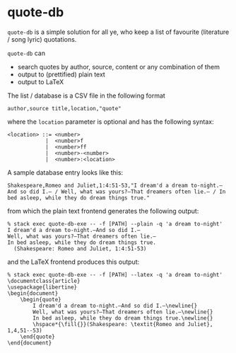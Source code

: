 # quote-db

`quote-db` is a simple solution for all ye, who keep a list of favourite
(literature / song lyric) quotations.

`quote-db` can
* search quotes by author, source, content or any combination of them
* output to (prettified) plain text
* output to LaTeX

The list / database is a CSV file in the following format

```csv
author,source title,location,"quote"
```

where the `location` parameter is optional and has the following syntax:

```
<location> ::= <number>
            |  <number>f
            |  <number>ff
            |  <number>-<number>
            |  <number>:<location>
```

A sample database entry looks like this:

```csv
Shakespeare,Romeo and Juliet,1:4:51-53,"I dream'd a dream to-night.—And so did I.— / Well, what was yours?—That dreamers often lie.— / In bed asleep, while they do dream things true."
```

from which the plain text frontend generates the following output:

```
% stack exec quote-db-exe -- -f [PATH] --plain -q 'a dream to-night'
I dream'd a dream to-night.—And so did I.—
Well, what was yours?—That dreamers often lie.—
In bed asleep, while they do dream things true.
  (Shakespeare: Romeo and Juliet, 1:4:51-53)
```

and the LaTeX frontend produces this output:

```
% stack exec quote-db-exe -- -f [PATH] --latex -q 'a dream to-night'
\documentclass{article}
\usepackage{libertine}
\begin{document}
    \begin{quote}
        I dream'd a dream to-night.—And so did I.—\newline{}
        Well, what was yours?—That dreamers often lie.—\newline{}
        In bed asleep, while they do dream things true.\newline{}
        \hspace*{\fill{}}(Shakespeare: \textit{Romeo and Juliet}, 1,4,51--53)
    \end{quote}
\end{document}
```

